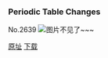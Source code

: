 ### Periodic Table Changes
No.2639
![图片不见了~~~](https://imgs.xkcd.com/comics/periodic_table_changes.png)

[原址](https://xkcd.com//2639) [下载](https://imgs.xkcd.com/comics/periodic_table_changes.png)

